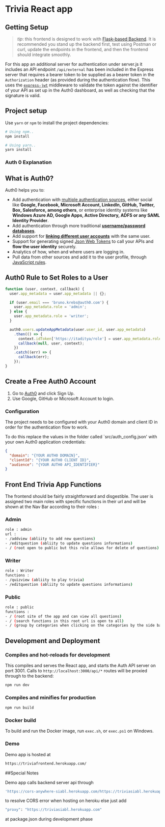 # Trivia React app

## Getting Setup

> _tip_: this frontend is designed to work with [Flask-based Backend](../backend). It is recommended you stand up the backend first, test using Postman or curl, update the endpoints in the frontend, and then the frontend should integrate smoothly.


For this app an additional server for authentication under server.js it includes an API endpoint `/api/external` has been included in the Express server that requires a bearer token to be supplied as a bearer token in the `Authorization` header (as provided during the authentication flow). This uses the [`express-jwt`](https://github.com/auth0/express-jwt) middleware to validate the token against the identifier of your API as set up in the Auth0 dashboard, as well as checking that the signature is valid.

## Project setup

Use `yarn` or `npm` to install the project dependencies:

```bash
# Using npm..
npm install

# Using yarn..
yarn install
```
### Auth 0 Explanation 

## What is Auth0?

Auth0 helps you to:

- Add authentication with [multiple authentication sources](https://docs.auth0.com/identityproviders), either social like **Google, Facebook, Microsoft Account, LinkedIn, GitHub, Twitter, Box, Salesforce, among others**, or enterprise identity systems like **Windows Azure AD, Google Apps, Active Directory, ADFS or any SAML Identity Provider**.
- Add authentication through more traditional **[username/password databases](https://docs.auth0.com/mysql-connection-tutorial)**.
- Add support for **[linking different user accounts](https://docs.auth0.com/link-accounts)** with the same user.
- Support for generating signed [Json Web Tokens](https://docs.auth0.com/jwt) to call your APIs and **flow the user identity** securely.
- Analytics of how, when and where users are logging in.
- Pull data from other sources and add it to the user profile, through [JavaScript rules](https://docs.auth0.com/rules).

## Auth0 Rule to Set Roles to a User

```js
function (user, context, callback) {
  user.app_metadata = user.app_metadata || {};

  if (user.email === 'bruno.krebs@auth0.com') {
    user.app_metadata.role = 'admin';
  } else {
    user.app_metadata.role = 'writer';
  }

  auth0.users.updateAppMetadata(user.user_id, user.app_metadata)
    .then(() => {
      context.idToken['https://itaditya/role'] = user.app_metadata.role;
      callback(null, user, context);
    })
    .catch((err) => {
      callback(err);
    });
}
```














## Create a Free Auth0 Account

1. Go to [Auth0](https://auth0.com/signup) and click Sign Up.
2. Use Google, GitHub or Microsoft Account to login.
### Configuration

The project needs to be configured with your Auth0 domain and client ID in order for the authentication flow to work.

To do this replace the values in the folder called `src/auth_config.json' with your own Auth0 application credentials:

```json
{
  "domain": "{YOUR AUTH0 DOMAIN}",
  "clientId": "{YOUR AUTH0 CLIENT ID}",
  "audience": "{YOUR AUTH0 API_IDENTIFIER}"
}
```


## Front End Trivia App Functions

The frontend should be fairly straightforward and disgestible. The user is assigned two main roles with specific functions in their url and will be shown at the Nav Bar according to their roles :

### Admin
```bash 
role : admin  
url : 
- /addview (abliity to add new questions)
- /editquestion (abliity to update questions informations)
- / (root open to public but this role allows for delete of questions)
```
### Writer

```bash 
role : Writer  
functions : 
- /quizview (abliity to play trivia)
- /editquestion (abliity to update questions informations)
```

### Public

```bash 
role : public  
functions : 
- / (root site of the app and can view all questions)
- / (search functions in this root url is open to all)
- / (group by categories when clicking on the categories by the side bar is allowed only when authenticated.)
```


## Development and Deployment

### Compiles and hot-reloads for development

This compiles and serves the React app, and starts the Auth API server on port 3001. Calls to `http://localhost:3000/api/*` routes will be proxied through to the backend:

```bash
npm run dev
```

### Compiles and minifies for production

```bash
npm run build
```

### Docker build

To build and run the Docker image, run `exec.sh`, or `exec.ps1` on Windows.
 
### Demo

Demo app is hosted at 

```bash
https://triviafrontend.herokuapp.com/
```
##Special Notes

Demo app calls backend server api through 

 ```bash
'https://cors-anywhere-siabl.herokuapp.com/https://triviasiabl.herokuapp.com' + "api endpoints"
```
to resolve CORS error when hosting on heroku else just add 
 
```bash
"proxy": "https://triviasiabl.herokuapp.com"
```
at package.json during development phase 






